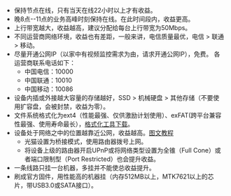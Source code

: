 - 保持节点在线，只有当天在线22小时以上才有收益。
- 晚8点--11点的业务高峰时刻保持在线。在此时间段内，收益更高。
- 上行带宽越大，收益越高，建议分配给每台上行带宽为50Mbps。
- 不同运营商网络环境，收益也有差距，一般来讲，电信质量最优，电信 > 联通 > 移动。
- 尽量开通公网IP（以家中有视频监控需求为由，请求开通公网IP），免费。
   各运营商联系电话如下：
    - 中国电信：10000
    - 中国联通：10010
    - 中国移动：10086
- 设备内插或外接越大容量的存储越好，SSD > 机械硬盘 > 其他存储（不要使用扩容盘，会被封禁，收益为零）。
- 文件系统格式化为ext4（性能最强、仅供激励计划使用）、exFAT(跨平台兼容性最强、使用寿命最长），[格式化工具下载](http://www.diskgenius.cn/download.php)。
- 设备处于网络之中的位置越靠近公网，收益越高。[图文教程](https://blog.csdn.net/weixin_44388511/article/details/88304907)
  - 光猫设置为桥接模式，使用路由器拨号上网。
  - 将设备上级的路由器开启UPnP或将网络类型设置为全锥（Full Cone）或者端口限制型（Port Restricted）也会提升收益。
- 一条线路只挂一台机器，多挂并不能使总收益提升。
- 刷成官方固件，用性能高的机器挂（内存512MB以上，MTK7621以上的芯片，带USB3.0或SATA接口）。